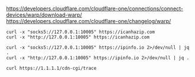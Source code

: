 
https://developers.cloudflare.com/cloudflare-one/connections/connect-devices/warp/download-warp/
https://developers.cloudflare.com/cloudflare-one/changelog/warp/

```
curl -x "socks5://127.0.0.1:10005" https://icanhazip.com
curl -x "http://127.0.0.1:10005" https://icanhazip.com

curl -x "socks5://127.0.0.1:10005" https://ipinfo.io 2>/dev/null | jq .
curl -x "http://127.0.0.1:10005" https://ipinfo.io 2>/dev/null | jq .

```

```
curl https://1.1.1.1/cdn-cgi/trace
```

